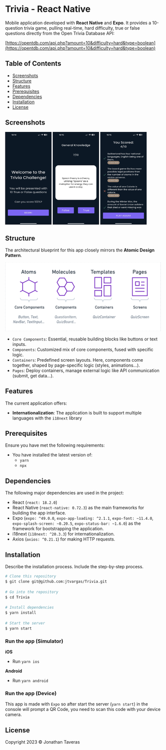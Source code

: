 
# Trivia - React Native

Mobile application developed with **React Native** and **Expo**. It provides a 10-question trivia game, pulling real-time, hard difficulty, true or false questions directly from the Open Trivia Database API:

[https://opentdb.com/api.php?amount=10&difficulty=hard&type=boolean](https://opentdb.com/api.php?amount=10&difficulty=hard&type=boolean)

## Table of Contents
- [Screenshots](#screenshots)
- [Structure](#structure)
- [Features](#features)
- [Prerequisites](#prerequisites)
- [Dependencies](#dependencies)
- [Installation](#installation)
- [License](#license)

## Screenshots
<img src="./assets/Home.png"  width="150" height="300">
<img src="./assets/QuizScreen.png"  width="150" height="300">
<img src="./assets/QuizResult.png"  width="150" height="300">


## Structure
The architectural blueprint for this app closely mirrors the **Atomic Design Pattern**.

![Alt text](/assets/structure.png)

- `Core Components`: Essential, reusable building blocks like buttons or text inputs.
- `Components`: Customized mix of core components, fused with specific logic.
- `Containers`: Predefined screen layouts. Here, components come together, shaped by page-specific logic (styles, animations...).
- `Pages`: Deploy containers, manage external logic like API communication (submit, get data...).

## Features
The current application offers:

- **Internationalization**: The application is built to support multiple languages with the `i18next` library

## Prerequisites
Ensure you have met the following requirements:

* You have installed the latest version of:
	*  `yarn`
	* `npx`

## Dependencies
The following major dependencies are used in the project:

- React (`react: 18.2.0`) 
- React Native (`react-native: 0.72.3`) as the main frameworks for building the app interface.
- Expo (`expo: ^49.0.0`, `expo-app-loading: ^2.1.1`, `expo-font: ~11.4.0`, `expo-splash-screen: ~0.20.5`, `expo-status-bar: ~1.6.0`) as the framework for bootstrapping the application.
-  i18next (`i18next: ^20.3.3`) for internationalization.
- Axios (`axios: ^0.21.1`) for making HTTP requests.


## Installation
Describe the installation process. Include the step-by-step process.

```bash
# Clone this repository
$ git clone git@github.com:jtvargas/Trivia.git

# Go into the repository
$ cd Trivia

# Install dependencies
$ yarn install

# Start the server
$ yarn start

```

### Run the app (**Simulator**)

**iOS**
- Run `yarn ios`

**Android**
- Run `yarn android`

### Run the app (**Device**)
This app is made with `Expo` so after start the server (`yarn start`) in the console will prompt a QR Code, you need to scan this code with your device camera.

## License
Copyright 2023 © Jonathan Taveras